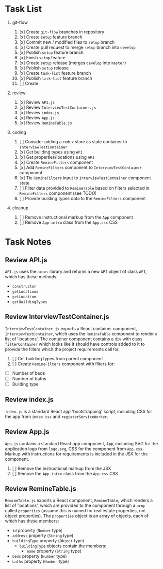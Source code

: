 # Task List #

1. git-flow

	1. [x] Create `git-flow` branches in repository
	2. [x] Create `setup` feature branch
	3. [x] Commit new / modified files to `setup` branch
	4. [x] Create pull request to merge `setup` branch into `develop`
	5. [x] Publish `setup` feature branch
	6. [x] Finish `setup` feature
	7. [x] Create `setup` release (merges `develop` into `master`)
	8. [x] Publish `setup` release
	9. [x] Create `task-list` feature branch
	10. [x] Publish `task-list` feature branch
	11. [ ] Create 

2. review

	1. [x] Review `API.js`
	2. [x] Review `InterviewTestContainer.js`
	3. [x] Review `index.js`
	4. [x] Review `App.js`
	5. [x] Review `RemineTable.js`

3. coding

	1. [ ] Consider adding a `redux` store as state container to `InterviewTestContainer`
	2. [x] Get building types using `API`
	3. [x] Get properties/locations using `API`
	3. [x] Create `RemineFilters` component
	4. [x] Add `RemineFilters` component to `InterviewTestContainer` component
	5. [x] Tie `RemineFilters` input to `InterviewTestContainer` component state
	5. [ ] Filter data provided to `RemineTable` based on filters selected in `RemineFilters` component (see TODO)
	5. [ ] Provide building types data to the `RemineFilters` component
	
4. cleanup

	1. [ ] Remove instructional markup from the `App` component
	2. [ ] Remove `App-intro` class from the `App.css` CSS


# Task Notes #

## Review API.js ##

`API.js` uses the `axios` library and returns a new `API` object of class `API`, which has these methods:

* `constructor`
* `getLocations`
* `getLocation`
* `getBuildingTypes`

## Review InterviewTestContainer.js ##

`InterviewTestContainer.js` exports a React container component, `InterviewTestContainer`, which uses the `RemineTable` component to render a list of 'locations'.  The container component contains a `div` with class `filterContainer` which looks like it should have controls added to it to provide the filters which the project requirements call for.

1. [ ] Get building types from parent component
2. [ ] Create `RemineFilters` component with filters for:
  * [ ] Number of beds
  * [ ] Number of baths
  * [ ] Building type

## Review index.js ##

`index.js` is a standard React app 'bootstrapping' script, including CSS for the app from `index.css` and `registerServiceWorker`.

## Review App.js ##

`App.js` contains a standard React app component, `App`, including SVG for the application logo from `logo.svg`, CSS for the component from `App.css`.  Markup with instructions for requirements is included in the JSX for the component.

1. [ ] Remove the instructional markup from the JSX
2. [ ] Remove the `App-intro` class from the `App.css` CSS

## Review RemineTable.js ##

`RemineTable.js` exports a React component, `RemineTable`, which renders a list of 'locations', which are provided to the component through a `prop` called `properties` (assume this is named for real estate properties, not object properties).  The `properties` object is an array of objects, each of which has these members:

* `id` property (`Number` type)
* `address` property (`String` type)
* `buildingType` property (`Object` type)
  * `buildingType` objects contain the members:
    * `name` property (`String` type)
* `beds` property (`Number` type)
* `baths` property (`Number` type)
